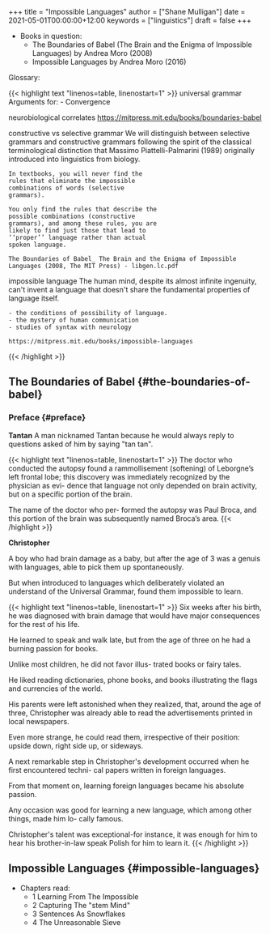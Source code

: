 +++
title = "Impossible Languages"
author = ["Shane Mulligan"]
date = 2021-05-01T00:00:00+12:00
keywords = ["linguistics"]
draft = false
+++

-   Books in question:
    -   <span class="underline">The Boundaries of Babel</span> (The Brain and the Enigma of Impossible Languages) by Andrea Moro (2008)
    -   <span class="underline">Impossible Languages</span> by Andrea Moro (2016)

Glossary:

{{< highlight text "linenos=table, linenostart=1" >}}
universal grammar
    Arguments for:
    - Convergence

neurobiological correlates
    https://mitpress.mit.edu/books/boundaries-babel

constructive vs selective grammar
    We will distinguish between selective
    grammars and constructive grammars
    following the spirit of the classical
    terminological distinction that Massimo
    Piattelli-Palmarini (1989) originally
    introduced into linguistics from biology.

    In textbooks, you will never find the
    rules that eliminate the impossible
    combinations of words (selective
    grammars).

    You only find the rules that describe the
    possible combinations (constructive
    grammars), and among these rules, you are
    likely to find just those that lead to
    ‘‘proper’’ language rather than actual
    spoken language.

    The Boundaries of Babel_ The Brain and the Enigma of Impossible Languages (2008, The MIT Press) - libgen.lc.pdf

impossible language
     The human mind, despite its almost
     infinite ingenuity, can't invent a
     language that doesn't share the
     fundamental properties of language
     itself.

    - the conditions of possibility of language.
    - the mystery of human communication
    - studies of syntax with neurology

    https://mitpress.mit.edu/books/impossible-languages
{{< /highlight >}}


## The Boundaries of Babel {#the-boundaries-of-babel}


### Preface {#preface}

<span class="underline">**Tantan**</span>
 A man nicknamed Tantan because he would always
 reply to questions asked of him by saying "tan
 tan".

{{< highlight text "linenos=table, linenostart=1" >}}
The doctor who conducted the autopsy found a
rammollisement (softening) of Leborgne’s left
frontal lobe; this discovery was immediately
recognized by the physician as evi- dence that
language not only depended on brain activity,
but on a specific portion of the brain.

The name of the doctor who per- formed the
autopsy was Paul Broca, and this portion of
the brain was subsequently named Broca’s area.
{{< /highlight >}}

<span class="underline">**Christopher**</span>

A boy who had brain damage as a baby, but
after the age of 3 was a genuis with
languages, able to pick them up spontaneously.

But when introduced to languages which
deliberately violated an understand of the
Universal Grammar, found them impossible to
learn.

{{< highlight text "linenos=table, linenostart=1" >}}
Six weeks after his birth, he was diagnosed
with brain damage that would have major
consequences for the rest of his life.

He learned to speak and walk late, but from
the age of three on he had a burning passion
for books.

Unlike most children, he did not favor illus-
trated books or fairy tales.

He liked reading dictionaries, phone books,
and books illustrating the flags and
currencies of the world.

His parents were left astonished when they
realized, that, around the age of three,
Christopher was already able to read the
advertisements printed in local newspapers.

Even more strange, he could read them,
irrespective of their position: upside down,
right side up, or sideways.

A next remarkable step in Christopher's
development occurred when he first encountered
techni- cal papers written in foreign
languages.

From that moment on, learning foreign
languages became his absolute passion.

Any occasion was good for learning a new
language, which among other things, made him
lo- cally famous.

Christopher's talent was exceptional-for
instance, it was enough for him to hear his
brother-in-law speak Polish for him to learn
it.
{{< /highlight >}}


## Impossible Languages {#impossible-languages}

-   Chapters read:
    -   1 Learning From The Impossible
    -   2 Capturing The "stem Mind"
    -   3 Sentences As Snowflakes
    -   4 The Unreasonable Sieve
